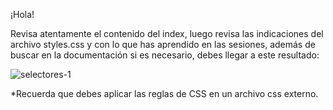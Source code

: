 ¡Hola!

Revisa atentamente el contenido del index, luego revisa las indicaciones del archivo styles.css y con lo que has aprendido en las sesiones, además de buscar en la documentación si es necesario, debes llegar a este resultado: 


![selectores-1](https://github.com/taniagd/Ejercicios-Intro-CSS-CH38/blob/main/assets/img/selectores-1.png)

*Recuerda que debes aplicar las reglas de CSS en un archivo css externo. 
